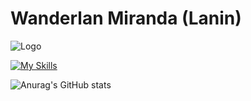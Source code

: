 # Wanderlan Miranda (Lanin)
![Logo](https://cdn.discordapp.com/attachments/747830804842807466/1191756365195116654/mmentoring.jpg)

[![My Skills](https://skillicons.dev/icons?i=aws,gcp,html,css,lua,ps,js)](https://skillicons.dev)

![Anurag's GitHub stats](https://github-readme-stats.vercel.app/api?username=Laanin&show_icons=true&theme=radical)
